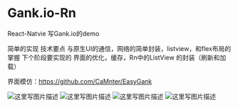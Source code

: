 # Gank.io-Rn
React-Natvie 写Gank.io的demo

简单的实现 技术要点
与原生UI的通信，网络的简单封装，listview，和flex布局的掌握
下个阶段要实现的
界面的优化，缓存，Rn中的ListView 的封装（刷新和加载）

界面模仿：https://github.com/CaMnter/EasyGank

![这里写图片描述](http://upload-images.jianshu.io/upload_images/2326281-aacd138da1b02d57.png?imageMogr2/auto-orient/strip%7CimageView2/2/w/1240)
![这里写图片描述](http://upload-images.jianshu.io/upload_images/2326281-2baee0dcb0e44cc4.png?imageMogr2/auto-orient/strip%7CimageView2/2/w/1240)
![这里写图片描述](http://upload-images.jianshu.io/upload_images/2326281-924621b70e587830.png?imageMogr2/auto-orient/strip%7CimageView2/2/w/1240)
![这里写图片描述](http://upload-images.jianshu.io/upload_images/2326281-b8de8e349c1b3a3a.png?imageMogr2/auto-orient/strip%7CimageView2/2/w/1240)
